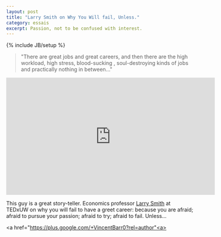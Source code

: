 ```yaml
---
layout: post
title: "Larry Smith on Why You Will fail, Unless."
category: essais
excerpt: Passion, not to be confused with interest.
---
```

{% include JB/setup %}


>"There are great jobs and great careers, and then there are the high workload, high stress, blood-sucking , soul-destroying kinds of jobs and practically nothing in between..."

<iframe src="http://embed.ted.com/talks/larry_smith_why_you_will_fail_to_have_a_great_career.html" width="560" height="315" frameborder="0" scrolling="no"> </iframe>

This guy is a great story-teller. Economics professor [Larry Smith](http://en.wikipedia.org/wiki/Larry_Smith_(economics)) at TEDxUW on why you will fail to have a greet career: because you are afraid; afraid to pursue your passion; afraid to try; afraid to fail. Unless...

<a href="https://plus.google.com/+VincentBarr0?rel=author"<a></a>